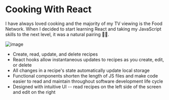 # Cooking With React

I have always loved cooking and the majority of my TV viewing is the Food Network. When I decided to start learning React and taking my JavaScript skills to the next level, it was a natural pairing 🍷🍫.

![image](https://user-images.githubusercontent.com/76405547/163054896-37419b7d-b440-4bcf-b8ef-5efd9ba59f70.png)

+ Create, read, update, and delete recipes
+ React hooks allow instantaneous updates to recipes as you create, edit, or delete
+ All changes in a recipe's state automatically update local storage
+ Functional components shorten the length of JS files and make code easier to read and maintain throughout software development life cycle
+ Designed with intuitive UI -- read recipes on the left side of the screen and edit on the right
